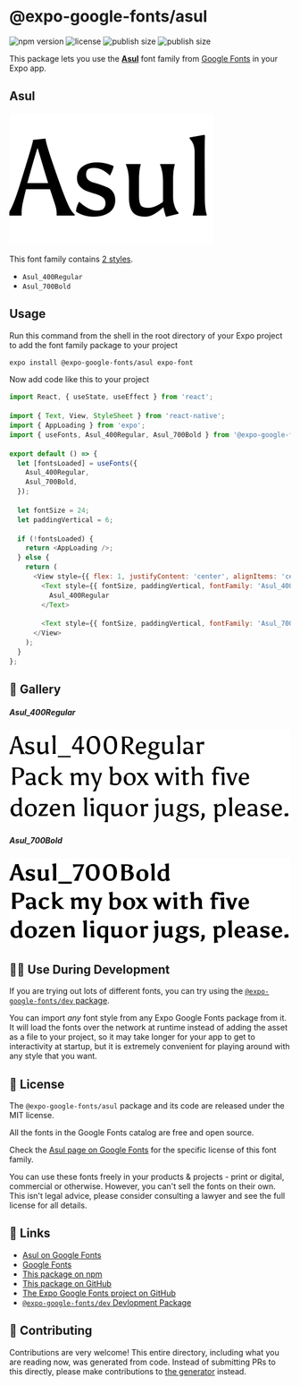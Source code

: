 # @expo-google-fonts/asul

![npm version](https://flat.badgen.net/npm/v/@expo-google-fonts/asul)
![license](https://flat.badgen.net/github/license/expo/google-fonts)
![publish size](https://flat.badgen.net/packagephobia/install/@expo-google-fonts/asul)
![publish size](https://flat.badgen.net/packagephobia/publish/@expo-google-fonts/asul)

This package lets you use the [**Asul**](https://fonts.google.com/specimen/Asul) font family from [Google Fonts](https://fonts.google.com/) in your Expo app.

## Asul

![Asul](./font-family.png)

This font family contains [2 styles](#-gallery).

- `Asul_400Regular`
- `Asul_700Bold`

## Usage

Run this command from the shell in the root directory of your Expo project to add the font family package to your project
```sh
expo install @expo-google-fonts/asul expo-font
```

Now add code like this to your project
```js
import React, { useState, useEffect } from 'react';

import { Text, View, StyleSheet } from 'react-native';
import { AppLoading } from 'expo';
import { useFonts, Asul_400Regular, Asul_700Bold } from '@expo-google-fonts/asul';

export default () => {
  let [fontsLoaded] = useFonts({
    Asul_400Regular,
    Asul_700Bold,
  });

  let fontSize = 24;
  let paddingVertical = 6;

  if (!fontsLoaded) {
    return <AppLoading />;
  } else {
    return (
      <View style={{ flex: 1, justifyContent: 'center', alignItems: 'center' }}>
        <Text style={{ fontSize, paddingVertical, fontFamily: 'Asul_400Regular' }}>
          Asul_400Regular
        </Text>

        <Text style={{ fontSize, paddingVertical, fontFamily: 'Asul_700Bold' }}>Asul_700Bold</Text>
      </View>
    );
  }
};

```

## 🔡 Gallery

##### Asul_400Regular
![Asul_400Regular](./Asul_400Regular.ttf.png)

##### Asul_700Bold
![Asul_700Bold](./Asul_700Bold.ttf.png)


## 👩‍💻 Use During Development

If you are trying out lots of different fonts, you can try using the [`@expo-google-fonts/dev` package](https://github.com/expo/google-fonts/tree/master/font-packages/dev#readme).

You can import *any* font style from any Expo Google Fonts package from it. It will load the fonts
over the network at runtime instead of adding the asset as a file to your project, so it may take longer
for your app to get to interactivity at startup, but it is extremely convenient
for playing around with any style that you want.

## 📖 License

The `@expo-google-fonts/asul` package and its code are released under the MIT license.

All the fonts in the Google Fonts catalog are free and open source.

Check the [Asul page on Google Fonts](https://fonts.google.com/specimen/Asul) for the specific license of this font family.

You can use these fonts freely in your products & projects - print or digital, commercial or otherwise. However, you can't sell the fonts on their own. This isn't legal advice, please consider consulting a lawyer and see the full license for all details.

## 🔗 Links

- [Asul on Google Fonts](https://fonts.google.com/specimen/Asul)
- [Google Fonts](https://fonts.google.com/)
- [This package on npm](https://www.npmjs.com/package/@expo-google-fonts/asul)
- [This package on GitHub](https://github.com/expo/google-fonts/tree/master/font-packages/asul)
- [The Expo Google Fonts project on GitHub](https://github.com/expo/google-fonts)
- [`@expo-google-fonts/dev` Devlopment Package](https://github.com/expo/google-fonts/tree/master/font-packages/dev)

## 🤝 Contributing

Contributions are very welcome! This entire directory, including what you are reading now, was generated from code. Instead of submitting PRs to this directly, please make contributions to [the generator](https://github.com/expo/google-fonts/tree/master/packages/generator) instead.
